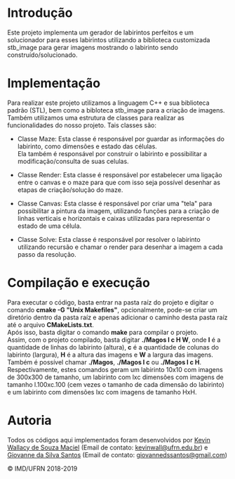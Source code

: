 # Introdução #

Este projeto implementa um gerador de labirintos perfeitos e um solucionador para esses labirintos utilizando a biblioteca customizada stb_image para gerar imagens mostrando o labirinto sendo construído/solucionado.

# Implementação #

Para realizar este projeto utilizamos a linguagem C++ e sua biblioteca padrão (STL), bem como a bibloteca stb_image para a criação de imagens. </br>
Também utilizamos uma estrutura de classes para realizar as funcionalidades do nosso projeto. Tais classes são: </br>
- Classe Maze:
Esta classe é responsável por guardar as informações do labirinto, como dimensões e estado das células. </br>
Ela também é responsável por construir o labirinto e possibilitar a modificação/consulta de suas celulas. </br>

- Classe Render:
Esta classe é responsável por estabelecer uma ligação entre o canvas e o maze para que com isso seja possível desenhar as etapas de criação/solução do maze. </br>

- Classe Canvas:
Esta classe é responsável por criar uma "tela" para possibilitar a pintura da imagem, utilizando funções para a criação de linhas verticais e horizontais e caixas utilizadas para representar o estado de uma célula. </br>

- Classe Solve:
Esta classe é responsável por resolver o labirinto utilizando recursão e chamar o render para desenhar a imagem a cada passo da resolução.</br>

# Compilação e execução #

Para executar o código, basta entrar na pasta raíz do projeto e digitar o comando **cmake -G "Unix Makefiles"**, opcionalmente, pode-se criar um diretório dentro da pasta raíz e apenas adicionar o caminho desta pasta raíz até o arquivo **CMakeLists.txt**. </br>
Após isso, basta digitar o comando **make** para compilar o projeto. </br>
Assim, com o projeto compilado, basta digitar **./Magos l c H W**, onde **l** é a quantidade de linhas do labirinto (altura), **c** é a quantidade de colunas do labirinto (largura), **H** é a altura das imagens e **W** a largura das imagens. </br>
Também é possível chamar **./Magos**, **./Magos l c** ou **./Magos l c H**. Respectivamente, estes comandos geram um labirinto 10x10 com imagens de 300x300 de tamanho, um labirinto com lxc dimensões com imagens de tamanho l.100xc.100 (cem vezes o tamanho de cada dimensão do labirinto) e um labirinto com dimensões lxc com imagens de tamanho HxH. </br>

# Autoria #

Todos os códigos aqui implementados foram desenvolvidos por [Kevin Wallacy de Souza Maciel](https://github.com/kevinwall) (Email de contato: <kevinwall@ufrn.edu.br>) e [Giovanne da Silva Santos](https://github.com/GSDante) (Email de contato: <giovannedssantos@gmail.com>) 

&copy; IMD/UFRN 2018-2019
